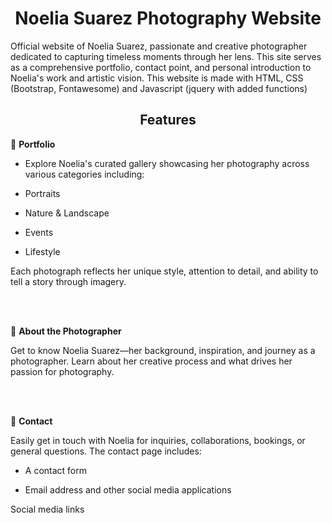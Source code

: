 <h1 align="center">
Noelia Suarez Photography Website
</h1>

Official website of Noelia Suarez,  passionate and creative photographer dedicated to capturing timeless moments through her lens. This site serves as a comprehensive portfolio, contact point, and personal introduction to Noelia's work and artistic vision. This website is made with HTML, CSS (Bootstrap, Fontawesome) and Javascript (jquery with added functions)

<h2 align="center">
  Features
</h2>


🌟 <strong>Portfolio</strong>

- Explore Noelia's curated gallery showcasing her photography across various categories including:

- Portraits

- Nature & Landscape

- Events

- Lifestyle

Each photograph reflects her unique style, attention to detail, and ability to tell a story through imagery.

<br>
<br>

👤 <strong>About the Photographer</strong>

Get to know Noelia Suarez—her background, inspiration, and journey as a photographer. Learn about her creative process and what drives her passion for photography.

<br>
<br>

📱 <strong>Contact</strong>

Easily get in touch with Noelia for inquiries, collaborations, bookings, or general questions. The contact page includes:

- A contact form

- Email address and other social media applications

Social media links
